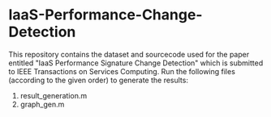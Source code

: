 # IaaS-Performance-Change-Detection
This repository contains the dataset and sourcecode used for the paper entitled "IaaS Performance Signature Change Detection" which is submitted to IEEE Transactions on Services Computing.
Run the following files (according to the given order) to generate the results:
1. result_generation.m 
2. graph_gen.m
